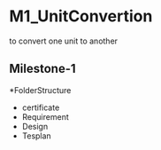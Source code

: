 # M1_UnitConvertion
to convert one unit to another

 ## Milestone-1
 *FolderStructure
* certificate
* Requirement
* Design
* Tesplan
